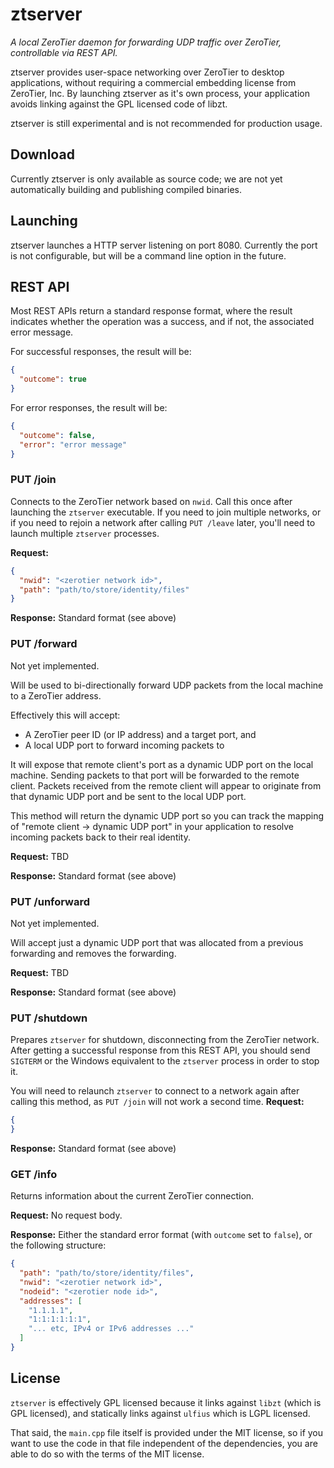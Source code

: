 # ztserver

_A local ZeroTier daemon for forwarding UDP traffic over ZeroTier, controllable via REST API._

ztserver provides user-space networking over ZeroTier to desktop applications, without requiring a commercial embedding license from ZeroTier, Inc. By launching ztserver as it's own process, your application avoids linking against the GPL licensed code of libzt.

ztserver is still experimental and is not recommended for production usage.

## Download

Currently ztserver is only available as source code; we are not yet automatically building and publishing compiled binaries.

## Launching

ztserver launches a HTTP server listening on port 8080. Currently the port is not configurable, but will be a command line option in the future.

## REST API

Most REST APIs return a standard response format, where the result indicates whether the operation was a success, and if not, the associated error message.

For successful responses, the result will be:

```json
{
  "outcome": true
}
```

For error responses, the result will be:

```json
{
  "outcome": false,
  "error": "error message"
}
```

### PUT /join

Connects to the ZeroTier network based on `nwid`. Call this once after launching the `ztserver` executable. If you need to join multiple networks, or if you need to rejoin a network after calling `PUT /leave` later, you'll need to launch multiple `ztserver` processes.

**Request:**

```json
{
  "nwid": "<zerotier network id>",
  "path": "path/to/store/identity/files"
}
```

**Response:** Standard format (see above)

### PUT /forward

Not yet implemented.

Will be used to bi-directionally forward UDP packets from the local machine to a ZeroTier address.

Effectively this will accept:
- A ZeroTier peer ID (or IP address) and a target port, and
- A local UDP port to forward incoming packets to

It will expose that remote client's port as a dynamic UDP port on the local machine. Sending packets to that port will be forwarded to the remote client. Packets received from the remote client will appear to originate from that dynamic UDP port and be sent to the local UDP port.

This method will return the dynamic UDP port so you can track the mapping of "remote client -> dynamic UDP port" in your application to resolve incoming packets back to their real identity.

**Request:** TBD

**Response:** Standard format (see above)

### PUT /unforward

Not yet implemented.

Will accept just a dynamic UDP port that was allocated from a previous forwarding and removes the forwarding.

**Request:** TBD

**Response:** Standard format (see above)

### PUT /shutdown

Prepares `ztserver` for shutdown, disconnecting from the ZeroTier network. After getting a successful response from this REST API, you should send `SIGTERM` or the Windows equivalent to the `ztserver` process in order to stop it.

You will need to relaunch `ztserver` to connect to a network again after calling this method, as `PUT /join` will not work a second time.
**Request:**

```json
{
}
```

**Response:** Standard format (see above)

### GET /info

Returns information about the current ZeroTier connection.

**Request:** No request body.

**Response:** Either the standard error format (with `outcome` set to `false`), or the following structure:

```json
{
  "path": "path/to/store/identity/files",
  "nwid": "<zerotier network id>",
  "nodeid": "<zerotier node id>",
  "addresses": [
    "1.1.1.1",
    "1:1:1:1:1:1",
    "... etc, IPv4 or IPv6 addresses ..."
  ]
}
```

## License

`ztserver` is effectively GPL licensed because it links against `libzt` (which is GPL licensed), and statically links against `ulfius` which is LGPL licensed.

That said, the `main.cpp` file itself is provided under the MIT license, so if you want to use the code in that file independent of the dependencies, you are able to do so with the terms of the MIT license.